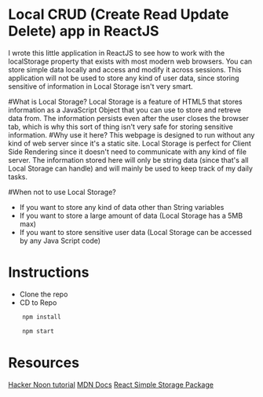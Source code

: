 # Local CRUD (Create Read Update Delete) app in ReactJS

I wrote this little application in ReactJS to see how to work with the localStorage property that exists with most modern web browsers. You can store simple data locally and access and modify it across sessions. This application will not be used to store any kind of user data, since storing sensitive of information in Local Storage isn't very smart. 

#What is Local Storage?
Local Storage is a feature of HTML5 that stores information as a JavaScript Object that you can use to store and retreve data from. The information persists even after the user closes the browser tab, which is why this sort of thing isn't very safe for storing sensitive information. 
#Why use it here?
This webpage is designed to run without any kind of web server since it's a static site. Local Storage is perfect for Client Side Rendering since it doesn't need to communicate with any kind of file server. The information stored here will only be string data (since that's all Local Storage can handle) and will mainly be used to keep track of my daily tasks. 

#When not to use Local Storage?
- If you want to store any kind of data other than String variables
- If you want to store a large amount of data (Local Storage has a 5MB max)
- If you want to store sensitive user data (Local Storage can be accessed by any Java Script code)

# Instructions 
- Clone the repo
- CD to Repo
```sh
    npm install
```
```sh
    npm start
```
# Resources
[Hacker Noon tutorial](https://hackernoon.com/how-to-take-advantage-of-local-storage-in-your-react-projects-a895f2b2d3f2)
[MDN Docs](https://developer.mozilla.org/en-US/docs/Web/API/Window/localStorage)
[React Simple Storage Package](https://github.com/ryanjyost/react-simple-storage)